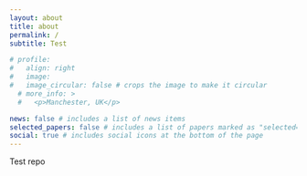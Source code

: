 ```yaml
---
layout: about
title: about
permalink: /
subtitle: Test

# profile:
#   align: right
#   image: 
#   image_circular: false # crops the image to make it circular
  # more_info: >
  #   <p>Manchester, UK</p>

news: false # includes a list of news items
selected_papers: false # includes a list of papers marked as "selected={true}"
social: true # includes social icons at the bottom of the page
---
```


Test repo
